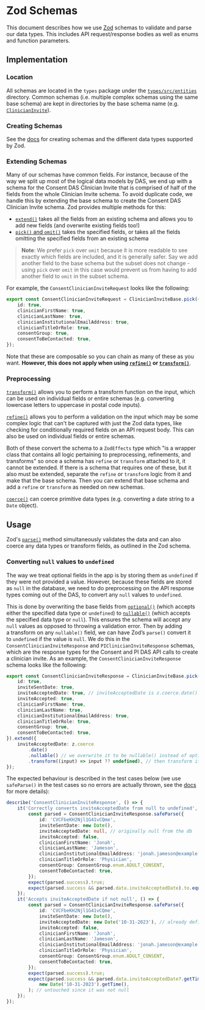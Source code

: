 # Zod Schemas

This document describes how we use [Zod](https://zod.dev/) schemas to validate and parse our data types. This includes API request/response bodies as well as enums and function parameters.

## Implementation

### Location
All schemas are located in the `types` package under the [`types/src/entities`](../packages/types/src/entities/) directory. Common schemas (i.e. multiple complex schemas using the same base schema) are kept in directories by the base schema name (e.g. [`ClinicianInvite`](../packages/types/src/entities/ClinicianInvite/)).

### Creating Schemas
See the [docs](https://zod.dev/?id=basic-usage) for creating schemas and the different data types supported by Zod.

### Extending Schemas
Many of our schemas have common fields. For instance, because of the way we split up most of the logical data models by DAS, we end up with a schema for the Consent DAS Clinician Invite that is comprised of half of the fields from the whole Clinician Invite schema. To avoid duplicate code, we handle this by extending the base schema to create the Consent DAS Clinician Invite schema. Zod provides multiple methods for this:
- [`extend()`](https://zod.dev/?id=extend) takes all the fields from an existing schema and allows you to add new fields (and overwrite existing fields too!)
- [`pick()` and `omit()`](https://zod.dev/?id=pickomit) takes the specified fields, or takes all the fields omitting the specified fields from an existing schema
>**Note**: We prefer `pick` over `omit` because it is more readable to see exactly which fields are included, and it is generally safer. Say we add another field to the base schema but the subset does not change - using `pick` over `omit` in this case would prevent us from having to add another field to `omit` in the subset schema.

For example, the `ConsentClinicianInviteRequest` looks like the following:

```ts
export const ConsentClinicianInviteRequest = ClinicianInviteBase.pick({
	id: true,
	clinicianFirstName: true,
	clinicianLastName: true,
	clinicianInstitutionalEmailAddress: true,
	clinicianTitleOrRole: true,
	consentGroup: true,
	consentToBeContacted: true,
});
```

Note that these are composable so you can chain as many of these as you want. **However, this does not apply when using [`refine()`](https://zod.dev/?id=refine) or [`transform()`](https://zod.dev/?id=transform)**.

### Preprocessing
[`transform()`](https://zod.dev/?id=transform) allows you to perform a transform function on the input, which can be used on individual fields or entire schemas (e.g. converting lowercase letters to uppercase in postal code inputs).

[`refine()`](https://zod.dev/?id=refine) allows you to perform a validation on the input which may be some complex logic that can't be captured with just the Zod data types, like checking for conditionally required fields on an API request body. This can also be used on individual fields or entire schemas.

Both of these convert the schema to a `ZodEffects` type which "is a wrapper class that contains all logic pertaining to preprocessing, refinements, and transforms" so once a schema has `refine` or `transform` attached to it, it cannot be extended. If there is a schema that requires one of these, but it also must be extended, separate the `refine` or `transform` logic from it and make that the base schema. Then you can extend that base schema and add a `refine` or `transform` as needed on new schemas.

[`coerce()`](https://zod.dev/?id=coercion-for-primitives) can coerce primitive data types (e.g. converting a date string to a `Date` object).


## Usage

Zod's [`parse()`](https://zod.dev/?id=parse) method simultaneously validates the data and can also coerce any data types or transform fields, as outlined in the Zod schema.

### Converting `null` values to `undefined`
The way we treat optional fields in the app is by storing them as `undefined` if they were not provided a value. However, because these fields are stored as `null` in the database, we need to do preprocessing on the API response types coming out of the DAS, to convert any `null` values to `undefined`.

This is done by overwriting the base fields from [`optional()`](https://zod.dev/?id=optional) (which accepts either the specified data type or `undefined`) to [`nullable()`](https://zod.dev/?id=nullable) (which accepts the specified data type or `null`). This ensures the schema will accept any `null` values as opposed to throwing a validation error. Then by adding a transform on any `nullable()` field, we can have Zod’s `parse()` convert it to `undefined` if the value is `null`. We do this in the `ConsentClinicianInviteResponse` and `PIClinicianInviteResponse` schemas, which are the response types for the Consent and PI DAS API calls to create a clinician invite. As an example, the `ConsentClinicianInviteResponse` schema looks like the following:

```ts
export const ConsentClinicianInviteResponse = ClinicianInviteBase.pick({
	id: true,
	inviteSentDate: true,
	inviteAcceptedDate: true, // inviteAcceptedDate is z.coerce.date().optional() in the ClinicianInviteBase schema
	inviteAccepted: true,
	clinicianFirstName: true,
	clinicianLastName: true,
	clinicianInstitutionalEmailAddress: true,
	clinicianTitleOrRole: true,
	consentGroup: true,
	consentToBeContacted: true,
}).extend({
	inviteAcceptedDate: z.coerce
		.date()
		.nullable() // we overwrite it to be nullable() instead of optional()
		.transform((input) => input ?? undefined), // then transform it to undefined if previously null
});
```

The expected behaviour is described in the test cases below (we use `safeParse()` in the test cases so no errors are actually thrown, see the [docs](https://zod.dev/?id=safeparse) for more details):

```ts
describe('ConsentClinicianInviteResponse', () => {
	it('Correctly converts inviteAcceptedDate from null to undefined', () => {
		const parsed = ConsentClinicianInviteResponse.safeParse({
			id: 'CVCFbeKH2Njl1G41vCQme',
			inviteSentDate: new Date(),
			inviteAcceptedDate: null, // originally null from the db
			inviteAccepted: false,
			clinicianFirstName: 'Jonah',
			clinicianLastName: 'Jameson',
			clinicianInstitutionalEmailAddress: 'jonah.jameson@example.com',
			clinicianTitleOrRole: 'Physician',
			consentGroup: ConsentGroup.enum.ADULT_CONSENT,
			consentToBeContacted: true,
		});
		expect(parsed.success).true;
		expect(parsed.success && parsed.data.inviteAcceptedDate).to.equal(undefined); // is converted to undefined
	});
	it('Accepts inviteAcceptedDate if not null', () => {
		const parsed = ConsentClinicianInviteResponse.safeParse({
			id: 'CVCFbeKH2Njl1G41vCQme',
			inviteSentDate: new Date(),
			inviteAcceptedDate: new Date('10-31-2023'), // already defined
			inviteAccepted: false,
			clinicianFirstName: 'Jonah',
			clinicianLastName: 'Jameson',
			clinicianInstitutionalEmailAddress: 'jonah.jameson@example.com',
			clinicianTitleOrRole: 'Physician',
			consentGroup: ConsentGroup.enum.ADULT_CONSENT,
			consentToBeContacted: true,
		});
		expect(parsed.success).true;
		expect(parsed.success && parsed.data.inviteAcceptedDate?.getTime()).to.equal(
			new Date('10-31-2023').getTime(),
		); // untouched since it was not null
	});
});
```

